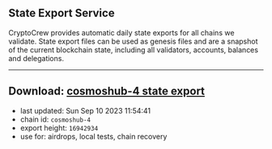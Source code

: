## State Export Service
CryptoCrew provides automatic daily state exports for all chains we validate. State export files can be used as genesis files and are a snapshot of the current blockchain state, including all validators, accounts, balances and delegations.

---
**Download: [cosmoshub-4 state export](https://dl.ccvalidators.com/SERVICE/cosmoshub/cosmoshub-4_export_16942934.json)**
---

- last updated: Sun Sep 10 2023 11:54:41
- chain id: `cosmoshub-4`
- export height: `16942934`
- use for: airdrops, local tests, chain recovery

